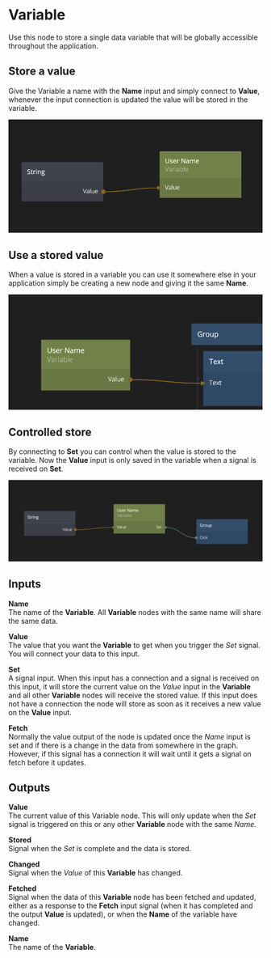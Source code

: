 # Variable

Use this node to store a single data variable that will be globally accessible throughout the application.

## Store a value
Give the Variable a name with the **Name** input and simply connect to **Value**, whenever the input connection is updated the value will be stored in the variable.

![](variable-1.png ':class=img-size-m')

## Use a stored value
When a value is stored in a variable you can use it somewhere else in your application simply be creating a new node and giving it the same **Name**.

![](variable-3.png ':class=img-size-m')

## Controlled store
By connecting to **Set** you can control when the value is stored to the variable. Now the **Value** input is only saved in the variable when a signal is received on **Set**.

![](variable-2.png ':class=img-size-m')

## Inputs

**Name**  
The name of the **Variable**. All **Variable** nodes with the same name will share the same data.

**Value**  
The value that you want the **Variable** to get when you trigger the _Set_ signal. You will connect your data to this input.

**Set**  
A signal input. When this input has a connection and a signal is received on this input, it will store the current value on the _Value_ input in the **Variable** and all other **Variable** nodes will receive the stored value. If this input does not have a connection the node will store as soon as it receives a new value on the **Value** input.

**Fetch**  
Normally the value output of the node is updated once the _Name_ input is set and if there is a change in the data from somewhere in the graph. However, if this signal has a connection it will wait until it gets a signal on fetch before it updates.

## Outputs

**Value**  
The current value of this Variable node. This will only update when the _Set_ signal is triggered on this or any other **Variable** node with the same _Name_.

**Stored**  
Signal when the _Set_ is complete and the data is stored.

**Changed**  
Signal when the _Value_ of this **Variable** has changed.

**Fetched**  
Signal when the data of this **Variable** node has been fetched and updated, either as a response to the **Fetch** input signal (when it has completed and the output **Value** is updated), or when the **Name** of the variable have changed.

**Name**  
The name of the **Variable**.
